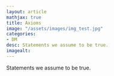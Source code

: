```yaml
---
layout: article
mathjax: true
title: Axioms
image: "/assets/images/img_test.jpg"
categories:
- DM
desc: Statements we assume to be true. 
imagealt: 
---
```


Statements we assume to be true.